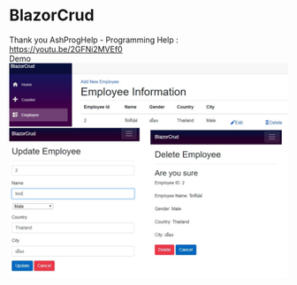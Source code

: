 # BlazorCrud 
Thank you 
AshProgHelp - Programming Help : https://youtu.be/2GFNi2MVEf0 <br>
Demo 
![Image description](https://github.com/jerateep/BlazorCrud/blob/master/pic.jpg)
